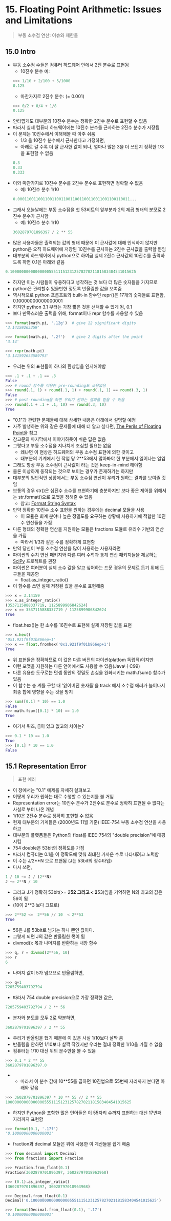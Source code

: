 # 15. Floating Point Arithmetic: Issues and Limitations
> 부동 소수점 연산: 이슈와 제한들


## 15.0 Intro

* 부동 소수점 수들은 컴퓨터 하드웨어 안에서 2진 분수로 표현됨
  * 10진수 분수 예:
  ```python
  >>> 1/10 + 2/100 + 5/1000
  0.125
  ```
  * 마찬가지로 2진수 분수: (= 0.001)
  ```python
  >>> 0/2 + 0/4 + 1/8
  0.125
  ```
 * 안타깝게도 대부분의 10진수 분수는 정확한 2진수 분수로 표현할 수 없음
 * 따라서 실제 컴퓨터 하드웨어에는 10진수 분수를 근사하는 2진수 분수가 저장됨
 * 이 문제는 10진수에서 이해해볼 때 아주 쉬움
   * 1/3 을 10진수 분수에서 근사한다고 가정하면,
   * 아래로 갈 수록 더 잘 근사한 값이 되나, 얼마나 많은 3을 더 쓰던지 정확한 1/3을 표현할 수 없음
   ```python
   0.3
   0.33
   0.333
   ```
 * 이와 마찬가지로 10진수 분수를 2진수 분수로 표현하면 정확할 수 없음
   * 예: 10진수 분수 1/10
   ```python
   0.0001100110011001100110011001100110011001100110011...
   ```
* 그래서 오늘날에는 부동 소수점을 첫 53비트의 앞부분과 2의 제곱 형태의 분모로 2진수 분수가 근사함
  * 예: 10진수 분수 1/10
  ```python
  3602879701896397 / 2 ** 55
  ```
* 많은 사용자들은 출력되는 값의 형태 때문에 이 근사값에 대해 인식하지 않지만 python은 오직 하드웨어에 저장된 10진수를 근사하는 2진수 근사값을 출력할 뿐임
* 대부분의 하드웨어에서 python으로 하여금 실제 2진수 근사값의 10진수를 출력하도록 하면 0.1은 아래와 같음
```python
0.1000000000000000055511151231257827021181583404541015625
```
* 하지만 이는 사람들이 유용하다고 생각하는 것 보다 더 많은 숫자들을 가지므로 
* python은 관리할수 있을만한 정도록 반올림한 값을 보여줌
* 역사적으로 python 프롬프트와 built-in 함수인 repr()은 17개의 숫자들로 표현함, 0.10000000000000001
* 하지만 python 3.1 부터는 가장 짧은 것을 선택할 수 있게 됨, 0.1
* 보다 만족스러운 출력을 위해, format이나 repr 함수를 사용할 수 있음
```python
>>> format(math.pi, '.12g')  # give 12 significant digits
'3.14159265359'

>>> format(math.pi, '.2f')   # give 2 digits after the point
'3.14'

>>> repr(math.pi)
'3.141592653589793'
```
* 우리는 위의 표현들이 하나의 환상임을 인지해야함
```python
>>> .1 + .1 + .1 == .3
False
>>> # round 함수를 이용한 pre-rounding도 소용없음
>>> round(.1, 1) + round(.1, 1) + round(.1, 1) == round(.3, 1)
False
>>> # post-rounding을 하면 우리가 원하는 결과를 얻을 수 있음
>>> round(.1 + .1 + .1, 10) == round(.3, 10)
True
```
* "0.1"과 관련한 문제들에 대해 상세한 내용은 아래에서 설명할 예정
* 자주 발생하는 위와 같은 문제들에 대해 더 알고 싶다면, [The Perils of Floating Point](http://www.lahey.com/float.htm)을 참고
* 참고문의 마지막에서 이야기하듯이 쉬운 답은 없음
* 그렇다고 부동 소수점을 지나치게 조심할 필요는 없음
  * 왜냐면 이 현상은 하드웨어의 부동 소수점 표현에 의한 것이고
  * 대부분의 기계에서 한 작업 당 2**53에서 많아봐야 한 부분에서 일어나는 일임
* 그래도 항상 부동 소수점이 근사값이 라는 것은 keep-in-mind 해야함
* 물론 이상하게 동작되는 것으로 보이는 경우가 존재하기는 하지만 
* 대부분의 일반적인 상황에서는 부동 소수점 연산이 우리가 원하는 결과를 보여줄 것임
* 보통의 경우 str()은 십진수 소수를 표현하기에 충분하지만 보다 좋은 제어를 위해서는 str.format()으로 포맷을 정해줄 수 있음
  * 참고: [Format String Syntax](https://docs.python.org/3/library/string.html#formatstrings)
* 만약 정확한 10진수 소수 표현을 원하는 경우에는 decimal 모듈을 사용
  * 이 모듈은 회계 분야나 높은 정밀도를 요구하는 상황에 사용하기에 적합한 10진수 연산들을 가짐
* 다른 형태의 정확한 연산을 지원하는 모듈은 fractions 모듈로 유리수 기반의 연산을 가짐
  * 따라서 1/3과 같은 수를 정확하게 표현함
* 만약 당신이 부동 소수점 연산을 많이 사용하는 사용자라면 
* 파이썬의 수치 연산 패키지와 다른 여러 수학과 통계 연산 패키지들을 제공하는 [SciPy](https://scipy.org) 프로젝트를 권장
* 파이썬은 여러분이 실제 소수 값을 알고 싶어하는 드문 경우의 문제르 돕기 위해 도구들을 제공함
  * float.as_integer_ratio()
* 이 함수를 쓰면 실제 저장된 값을 분수로 표현해줌
```python
>>> x = 3.14159
>>> x.as_integer_ratio()
(3537115888337719, 1125899906842624)
>>> x == 3537115888337719 / 1125899906842624
True
```
* float.hex()는 한 소수를 16진수로 표현해 실제 저장된 값을 표현
```python
>>> x.hex()
'0x1.921f9f01b866ep+1'
>>> x == float.fromhex('0x1.921f9f01b866ep+1')
True
```
* 위 표현들은 정확하므로 이 값은 다른 버전의 파이썬(platfom 독립적)이지만
* 이런 포맷을 지원하는 다른 언어에서도 사용할 수 있음(Java나 C99)
* 다른 유용한 도구로는 덧셈 동안의 정밀도 손실을 완화시키는 math.fsum() 함수가 있음
* 이 함수는 총 계를 구할 때 '잃어버진 숫자들'을 track 해서 소수점 에러가 늘어나서 최종 합에 영향을 주는 것을 방지
```python
>>> sum([0.1] * 10) == 1.0
False
>>> math.fsum([0.1] * 10) == 1.0
True
```
* 여기서 퀴즈, []이 있고 없고의 차이는?
```python
>>> 0.1 * 10 == 1.0
True
>>> [0.1] * 10 == 1.0
False
```


## 15.1 Representation Error
> 표현 에러

* 이 장에서는 "0.1" 예제를 자세히 살펴보고
* 어떻게 우리가 원하는 대로 수행할 수 있는지를 볼 거임
* Representation error는 10진수 분수가 2진수로 분수로 정확히 표현될 수 없다는 사실로 부터 나온 개념
* 1/10은 2진수 분수로 정확히 표현할 수 없음
* 현재 대부분의 기계들은 (2000년도 11월 기준) IEEE-754 부동 소수점 연산을 사용하고 
* 대부분의 플랫폼들은 Python의 float를 IEEE-754의 "double precision"에 매핑시킴
* 754 double은 53bit의 정확도를 가짐
* 따라서 컴퓨터는 0.1을 이 정확도에 맞춰 최대한 가까운 수로 나타내려고 노력함
* 이 수는 J/2**N 으로 표현됨 (J는 53bit의 정수타입)
* 다시 쓰면,
```python
1 / 10 ~= J / (2**N)
J ~= 2**N / 10
```
* 그리고 J가 정확히 53bit(>= 2**52 그리고 < 2**53)임을 기억하면 N의 최고의 값은 56이 됨
* (10이 2**3 보다 크므로)
```python
>>> 2**52 <=  2**56 // 10  < 2**53
True
```
* 56은 J를 53bit로 남기는 하나 뿐인 값이다. 
* 그렇게 되면 J의 값은 반올림한 몫이 됨
* divmod(): 몫과 나머지를 반환하는 내장 함수
```python
>>> q, r = divmod(2**56, 10)
>>> r
6
```
* 나머지 값이 5가 넘으므로 반올림하면,
```python
>>> q+1
7205759403792794
```
* 따라서 754 double precision으로 가장 정확한 값은,
```python
7205759403792794 / 2 ** 56
```
* 분자와 분모를 모두 2로 약분하면,
```python
3602879701896397 / 2 ** 55
```
* 우리가 반올림을 했기 때문에 이 값은 사실 1/10보다 살짝 큼
* 반올림을 안하면 1/10보다 살짝 작겠지만 우리는 절대 정확한 1/10을 가질 수 없음
* 컴퓨터는 1/10 대신 위의 분수만을 볼 수 있음
```python
>>> 0.1 * 2 ** 55
3602879701896397.0
```
* * 따라서 이 분수 값에 10**55를 곱하면 10진법으로 55번째 자리까지 본다면 아래와 같음
```python
>>> 3602879701896397 * 10 ** 55 // 2 ** 55
1000000000000000055511151231257827021181583404541015625
```
* 하지만 Python을 포함한 많은 언어들은 이 55자리 수까지 표현하는 대신 17번째 자리까지 표현함
```python
>>> format(0.1, '.17f')
'0.10000000000000001'
```
* fraction과 decimal 모듈은 위에 사용한 이 계산들을 쉽게 해줌
```python
>>> from decimal import Decimal
>>> from fractions import Fraction

>>> Fraction.from_float(0.1)
Fraction(3602879701896397, 36028797018963968)

>>> (0.1).as_integer_ratio()
(3602879701896397, 36028797018963968)

>>> Decimal.from_float(0.1)
Decimal('0.1000000000000000055511151231257827021181583404541015625')

>>> format(Decimal.from_float(0.1), '.17')
'0.10000000000000001'
